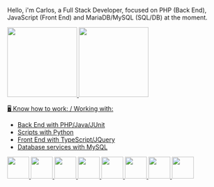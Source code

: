 Hello, i'm Carlos, a Full Stack Developer, focused on PHP (Back End), JavaScript (Front End) and MariaDB/MySQL (SQL/DB) at the moment.


<div>
    <a href="https://github.com/carloscardoso-prog">
    <img height="160em" src="https://github-readme-stats-ten-gilt.vercel.app/api?username=carloscardoso-prog&show_icons=true&theme=dracula&count_private=true">
    <img height="160em" src="https://github-readme-stats-ten-gilt.vercel.app/api/top-langs/?username=carloscardoso-prog&layout=compact&theme=dracula">
</div>

🖥️ Know how to work: / Working with:
  <ul>
      <li>Back End with PHP/Java/JUnit</li>
      <li>Scripts with Python</li>
      <li>Front End with TypeScript/JQuery</li>
      <li>Database services with MySQL</li>
  </ul>
  <div>
    <img height='50em' src='https://cdn.worldvectorlogo.com/logos/python-5.svg'>
    <img height='50em' src="https://cdn.worldvectorlogo.com/logos/logo-javascript.svg">
    <img height='50em' src="https://cdn.worldvectorlogo.com/logos/html-1.svg">
    <img height='50em' src='https://cdn.worldvectorlogo.com/logos/css-3.svg'>
    <img height='50em' src='https://cdn.worldvectorlogo.com/logos/php-logo-only-letter.svg'>
    <img height='50em' src='https://cdn.worldvectorlogo.com/logos/typescript.svg'>
    <img height='50em' src='https://cdn.worldvectorlogo.com/logos/jquery-4.svg'>
    <img height='50em' src='https://cdn.worldvectorlogo.com/logos/mysql-6.svg'>
  </div>
